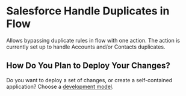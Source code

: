 # Salesforce Handle Duplicates in Flow

Allows bypassing duplicate rules in flow with one action. The action is currently set up to handle Accounts and/or Contacts duplicates.

## How Do You Plan to Deploy Your Changes?

Do you want to deploy a set of changes, or create a self-contained application? Choose a [development model](https://developer.salesforce.com/tools/vscode/en/user-guide/development-models).
